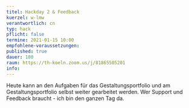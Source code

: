 ```yaml
---
titel: Hackday 2 & Feedback
kuerzel: w-lmw
verantwortlich: cn
typ: hack
pflicht: false
termine: 2021-01-15 10:00
empfohlene-voraussetzungen:
published: true
dauer: 180
raum: https://th-koeln.zoom.us/j/81865505201
info: 
---
```


 Heute kann an den Aufgaben für das Gestaltungsportfolio und am Gestaltungsportfolio selbst weiter gearbeitet werden. Wer Support und Feedback braucht - ich bin den ganzen Tag da.